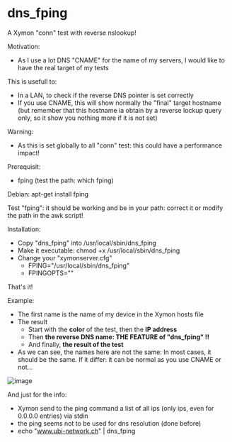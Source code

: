 # dns_fping
A Xymon "conn" test with reverse nslookup!

Motivation: 
- As I use a lot DNS "CNAME" for the name of my servers, I would like to have the real target of my tests

This is usefull to:
- In a LAN, to check if the reverse DNS pointer is set correctly
- If you use CNAME, this will show normally the "final" target hostname (but remember that this hostname ia obtain by a reverse lockup query only, so it show you nothing more if it is not set) 

Warning: 
- As this is set globally to all "conn" test: this could have a performance impact! 

Prerequisit:
- fping (test the path: which fping)

Debian: apt-get install fping

Test "fping": it should be working and be in your path: correct it or modify the path in the awk script!

Installation: 
- Copy "dns_fping" into /usr/local/sbin/dns_fping
- Make it executable: chmod +x /usr/local/sbin/dns_fping
- Change your "xymonserver.cfg"
  - FPING="/usr/local/sbin/dns_fping"
  - FPINGOPTS=""         

That's it!

Example:
- The first name is the name of my device in the Xymon hosts file 
- The result 
  - Start with the **color** of the test, then the **IP address** 
  - Then **the reverse DNS name: THE FEATURE of "dns_fping" !!**
  - And finally, **the result of the test**
- As we can see, the names here are not the same: In most cases, it should be the same. If it differ: it can be normal as you use CNAME or not... 

![image](https://user-images.githubusercontent.com/8841264/169885468-89c66d9f-21b9-4be8-b0bb-e758f8210778.png)

And just for the info: 
- Xymon send to the ping command a list of all ips (only ips, even for 0.0.0.0 entries) via stdin
- the ping seems not to be used for dns resolution (done before)
- echo "www.ubi-network.ch" | dns_fping 

